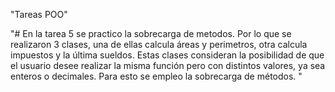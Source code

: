 "Tareas POO" 

"# En la tarea 5 se practico la sobrecarga de metodos. 
Por lo que se realizaron 3 clases, una de ellas calcula áreas y perimetros, otra calcula impuestos y la última sueldos.
Estas clases consideran la posibilidad de que el usuario desee realizar la misma función pero con distintos valores, ya sea enteros o decimales.
Para esto se empleo la sobrecarga de métodos. " 
